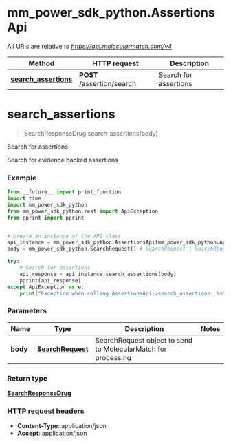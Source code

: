# mm_power_sdk_python.AssertionsApi

All URIs are relative to *https://api.molecularmatch.com/v4*

Method | HTTP request | Description
------------- | ------------- | -------------
[**search_assertions**](AssertionsApi.md#search_assertions) | **POST** /assertion/search | Search for assertions

# **search_assertions**
> SearchResponseDrug search_assertions(body)

Search for assertions

Search for evidence backed assertions

### Example
```python
from __future__ import print_function
import time
import mm_power_sdk_python
from mm_power_sdk_python.rest import ApiException
from pprint import pprint


# create an instance of the API class
api_instance = mm_power_sdk_python.AssertionsApi(mm_power_sdk_python.ApiClient(configuration))
body = mm_power_sdk_python.SearchRequest() # SearchRequest | SearchRequest object to send to MolecularMatch for processing

try:
    # Search for assertions
    api_response = api_instance.search_assertions(body)
    pprint(api_response)
except ApiException as e:
    print("Exception when calling AssertionsApi->search_assertions: %s\n" % e)
```

### Parameters

Name | Type | Description  | Notes
------------- | ------------- | ------------- | -------------
 **body** | [**SearchRequest**](SearchRequest.md)| SearchRequest object to send to MolecularMatch for processing | 

### Return type

[**SearchResponseDrug**](SearchResponseDrug.md)





### HTTP request headers

 - **Content-Type**: application/json
 - **Accept**: application/json

 

